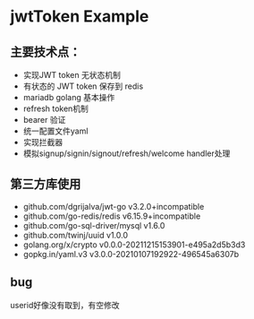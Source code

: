 # jwtToken Example

## 主要技术点：
+ 实现JWT token 无状态机制
+ 有状态的 JWT token 保存到 redis
+ mariadb golang 基本操作
+ refresh token机制
+ bearer 验证
+ 统一配置文件yaml
+ 实现拦截器
+ 模拟signup/signin/signout/refresh/welcome handler处理
## 第三方库使用
+ github.com/dgrijalva/jwt-go v3.2.0+incompatible
+ github.com/go-redis/redis v6.15.9+incompatible
+ github.com/go-sql-driver/mysql v1.6.0
+ github.com/twinj/uuid v1.0.0
+ golang.org/x/crypto v0.0.0-20211215153901-e495a2d5b3d3
+ gopkg.in/yaml.v3 v3.0.0-20210107192922-496545a6307b
## bug
userid好像没有取到，有空修改